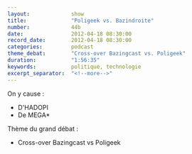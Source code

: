 ```yaml
---
layout:             show
title:              "Poligeek vs. Bazindroite"
number:             44b
date:               2012-04-18 08:30:00
record_date:        2012-04-18 08:30:00
categories:         podcast
theme_debat:        "Cross-over Bazingcast vs. Poligeek"
duration:           "1:56:35"
keywords:           politique, technologie
excerpt_separator:  "<!--more-->"
---
```



On y cause :

- D'HADOPI
- De MEGA*

Thème du grand débat :

- Cross-over Bazingcast vs Poligeek
